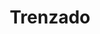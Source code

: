 ---
title: Trenzado
date: 
draft: false

# descripcion
description : Anillo de plata 925

materials: Plata 925

color: Plateado

dimensions: 17mm diámetro

code: 05-23-0605

type: "Anillos"

categories: []

price: $1.910,00

price_eftvo: $1.625,00

# Images
# first image will be shown in the product page
images:
  # - image: "images/path_to_image"
  # La ubicacion de las imagenes es imagenes/Anillos/Anillos.Plata/05-23-0605-trenzado
  - image: "./images/anillos/plata/05-23-0605.JPG"
---